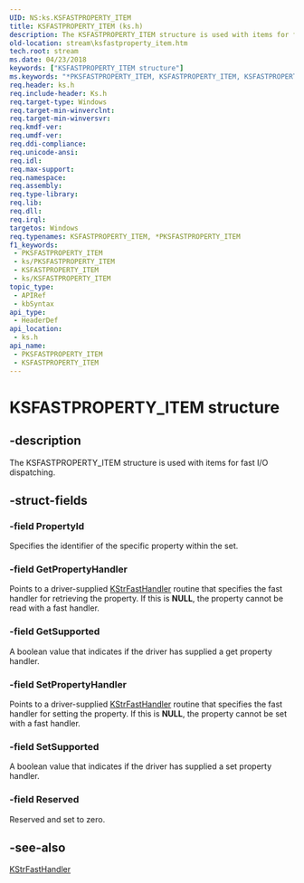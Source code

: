 ```yaml
---
UID: NS:ks.KSFASTPROPERTY_ITEM
title: KSFASTPROPERTY_ITEM (ks.h)
description: The KSFASTPROPERTY_ITEM structure is used with items for fast I/O dispatching.
old-location: stream\ksfastproperty_item.htm
tech.root: stream
ms.date: 04/23/2018
keywords: ["KSFASTPROPERTY_ITEM structure"]
ms.keywords: "*PKSFASTPROPERTY_ITEM, KSFASTPROPERTY_ITEM, KSFASTPROPERTY_ITEM structure [Streaming Media Devices], PKSFASTPROPERTY_ITEM, PKSFASTPROPERTY_ITEM structure pointer [Streaming Media Devices], ks-struct_dddb648f-ea8a-436a-b948-397364fe2db6.xml, ks/KSFASTPROPERTY_ITEM, ks/PKSFASTPROPERTY_ITEM, stream.ksfastproperty_item"
req.header: ks.h
req.include-header: Ks.h
req.target-type: Windows
req.target-min-winverclnt: 
req.target-min-winversvr: 
req.kmdf-ver: 
req.umdf-ver: 
req.ddi-compliance: 
req.unicode-ansi: 
req.idl: 
req.max-support: 
req.namespace: 
req.assembly: 
req.type-library: 
req.lib: 
req.dll: 
req.irql: 
targetos: Windows
req.typenames: KSFASTPROPERTY_ITEM, *PKSFASTPROPERTY_ITEM
f1_keywords:
 - PKSFASTPROPERTY_ITEM
 - ks/PKSFASTPROPERTY_ITEM
 - KSFASTPROPERTY_ITEM
 - ks/KSFASTPROPERTY_ITEM
topic_type:
 - APIRef
 - kbSyntax
api_type:
 - HeaderDef
api_location:
 - ks.h
api_name:
 - PKSFASTPROPERTY_ITEM
 - KSFASTPROPERTY_ITEM
---
```


# KSFASTPROPERTY_ITEM structure


## -description

The KSFASTPROPERTY_ITEM structure is used with items for fast I/O dispatching.

## -struct-fields

### -field PropertyId

Specifies the identifier of the specific property within the set.

### -field GetPropertyHandler

Points to a driver-supplied <a href="/windows-hardware/drivers/ddi/ks/nc-ks-pfnksfasthandler">KStrFastHandler</a> routine that specifies the fast handler for retrieving the property. If this is <b>NULL</b>, the property cannot be read with a fast handler.

### -field GetSupported

A boolean value that indicates if the driver has supplied a get property handler.

### -field SetPropertyHandler

Points to a driver-supplied <a href="/windows-hardware/drivers/ddi/ks/nc-ks-pfnksfasthandler">KStrFastHandler</a> routine that specifies the fast handler for setting the property. If this is <b>NULL</b>, the property cannot be set with a fast handler.

### -field SetSupported

A boolean value that indicates if the driver has supplied a set property handler.

### -field Reserved

Reserved and set to zero.

## -see-also

<a href="/windows-hardware/drivers/ddi/ks/nc-ks-pfnksfasthandler">KStrFastHandler</a>


